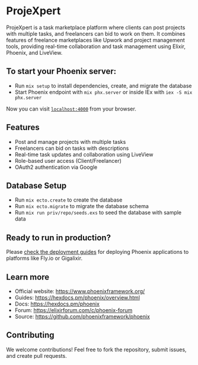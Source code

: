 # ProjeXpert

ProjeXpert is a task marketplace platform where clients can post projects with multiple tasks, and freelancers can bid to work on them. It combines features of freelance marketplaces like Upwork and project management tools, providing real-time collaboration and task management using Elixir, Phoenix, and LiveView.

## To start your Phoenix server:

  * Run `mix setup` to install dependencies, create, and migrate the database
  * Start Phoenix endpoint with `mix phx.server` or inside IEx with `iex -S mix phx.server`

Now you can visit [`localhost:4000`](http://localhost:4000) from your browser.

## Features

  * Post and manage projects with multiple tasks
  * Freelancers can bid on tasks with descriptions
  * Real-time task updates and collaboration using LiveView
  * Role-based user access (Client/Freelancer)
  * OAuth2 authentication via Google

## Database Setup

  * Run `mix ecto.create` to create the database
  * Run `mix ecto.migrate` to migrate the database schema
  * Run `mix run priv/repo/seeds.exs` to seed the database with sample data

## Ready to run in production?

Please [check the deployment guides](https://hexdocs.pm/phoenix/deployment.html) for deploying Phoenix applications to platforms like Fly.io or Gigalixir.

## Learn more

  * Official website: https://www.phoenixframework.org/
  * Guides: https://hexdocs.pm/phoenix/overview.html
  * Docs: https://hexdocs.pm/phoenix
  * Forum: https://elixirforum.com/c/phoenix-forum
  * Source: https://github.com/phoenixframework/phoenix

## Contributing

We welcome contributions! Feel free to fork the repository, submit issues, and create pull requests.
